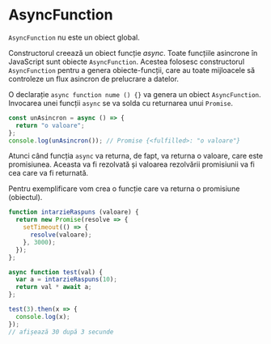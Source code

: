 # AsyncFunction

`AsyncFunction` nu este un obiect global.

Constructorul creează un obiect funcție *async*. Toate funcțiile asincrone în JavaScript sunt obiecte `AsyncFunction`.
Acestea folosesc constructorul `AsyncFunction` pentru a genera obiecte-funcții, care au toate mijloacele să controleze un flux asincron de prelucrare a datelor.

O declarație `async function nume () {}` va genera un obiect `AsyncFunction`. Invocarea unei funcții `async` se va solda cu returnarea unui `Promise`.

```javascript
const unAsincron = async () => {
  return "o valoare";
};
console.log(unAsincron()); // Promise {<fulfilled>: "o valoare"}
```

Atunci când funcția `async` va returna, de fapt, va returna o valoare, care este promisiunea. Aceasta va fi rezolvată și valoarea rezolvării promisiunii va fi cea care va fi returnată.

Pentru exemplificare vom crea o funcție care va returna o promisiune (obiectul).

```javascript
function intarzieRaspuns (valoare) {
  return new Promise(resolve => {
    setTimeout(() => {
      resolve(valoare);
    }, 3000);
  });
};

async function test(val) {
  var a = intarzieRaspuns(10);
  return val * await a;
};

test(3).then(x => {
  console.log(x);
});
// afișează 30 după 3 secunde
```
